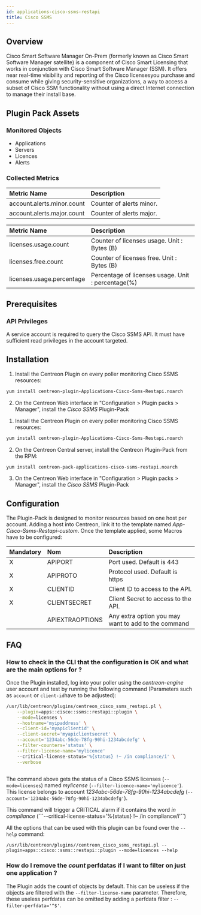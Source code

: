 ```yaml
---
id: applications-cisco-ssms-restapi
title: Cisco SSMS
---
```


## Overview

Cisco Smart Software Manager On-Prem (formerly known as Cisco Smart Software Manager satellite) is a component of Cisco Smart Licensing
that works in conjunction with Cisco Smart Software Manager (SSM).
It offers near real-time visibility and reporting of the Cisco licensesyou purchase and consume while giving security-sensitive organizations,
a way to access a subset of Cisco SSM functionality without using a direct Internet connection to manage their install base.

## Plugin Pack Assets

### Monitored Objects

* Applications
* Servers
* Licences
* Alerts

### Collected Metrics

<!--DOCUSAURUS_CODE_TABS-->

<!--Alerts-->

| Metric Name                | Description              |
| :------------------------- | :------------------------|
| account.alerts.minor.count | Counter of alerts minor. |
| account.alerts.major.count | Counter of alerts major. |


<!--Licenses-->

| Metric Name                | Description                                        |
| :------------------------- | :------------------------------------------------- |
| licenses.usage.count       | Counter of licenses usage. Unit : Bytes (B)        |
| licenses.free.count        | Counter of licenses free. Unit : Bytes (B)         |
| licenses.usage.percentage  | Percentage of licenses usage. Unit : percentage(%) |


<!--END_DOCUSAURUS_CODE_TABS-->


## Prerequisites

### API Privileges

A service account is required to query the Cisco SSMS API. It must have sufficient read privileges in the account targeted.


## Installation

<!--DOCUSAURUS_CODE_TABS-->

<!--Online IMP Licence & IT-100 Editions-->

1. Install the Centreon Plugin on every poller monitoring Cisco SSMS resources:

```bash
yum install centreon-plugin-Applications-Cisco-Ssms-Restapi.noarch
```

2. On the Centreon Web interface in "Configuration > Plugin packs > Manager", install the *Cisco SSMS* Plugin-Pack


<!--Offline IMP License-->

1. Install the Centreon Plugin on every poller monitoring Cisco SSMS resources:

```bash
yum install centreon-plugin-Applications-Cisco-Ssms-Restapi.noarch
```

2. On the Centreon Central server, install the Centreon Plugin-Pack from the RPM:

```bash
yum install centreon-pack-applications-cisco-ssms-restapi.noarch
```

3. On the Centreon Web interface in "Configuration > Plugin packs > Manager", install the *Cisco SSMS* Plugin-Pack


<!--END_DOCUSAURUS_CODE_TABS-->


## Configuration

The Plugin-Pack is designed to monitor resources based on one host per account.
Adding a host into Centreon, link it to the template named *App-Cisco-Ssms-Restapi-custom*. 
Once the template applied, some Macros have to be configured:

| Mandatory   | Nom                    | Description                                                                |
| :---------- | :--------------------- | :------------------------------------------------------------------------- |
| X           | APIPORT                | Port used. Default is 443                                                  |
| X           | APIPROTO               | Protocol used. Default is https                                            |
| X           | CLIENTID               | Client ID to access to the API.                                            |
| X           | CLIENTSECRET           | Client Secret to access to the API.                                        |
|             | APIEXTRAOPTIONS        | Any extra option you may want to add to the command                        |


## FAQ

### How to check in the CLI that the configuration is OK and what are the main options for ?

Once the Plugin installed, log into your poller using the *centreon-engine* user account and test by running the following command (Parameters such as ```account``` or ```client-id```have to be adjusted):

```bash
/usr/lib/centreon/plugins/centreon_cisco_ssms_restapi.pl \
    --plugin=apps::cisco::ssms::restapi::plugin \
	--mode=licenses \
	--hostname='myipaddress' \
	--client-id='myapiclientid' \
	--client-secret='myapiclientsecret' \
	--account='1234abc-56de-78fg-90hi-1234abcdefg' \
	--filter-counters='status' \
	--filter-license-name='mylicence'
	--critical-license-status='%{status} !~ /in compliance/i' \
	--verbose
	
```

The command above gets the status of a Cisco SSMS licenses (```--mode=licenses```) named *mylicense* (```--filter-licence-name='mylicence'```). 
This license belongs to account *1234abc-56de-78fg-90hi-1234abcdefg* (```--account='1234abc-56de-78fg-90hi-1234abcdefg'```). 

This command will trigger a CRITICAL alarm if it contains the word *in compliance* (```--critical-license-status='%{status} !~ /in compliance/i'``) 

All the options that can be used with this plugin can be found over the ```--help``` command:

```/usr/lib/centreon/plugins//centreon_cisco_ssms_restapi.pl --plugin=apps::cisco::ssms::restapi::plugin --mode=licences --help```


### How do I remove the *count* perfdatas if I want to filter on just one application ?

The Plugin adds the count of objects by default. This can be useless if the objects are filtered with the ```--filter-license-name``` parameter.
Therefore, these useless perfdatas can be omitted by adding a perfdata filter : ```--filter-perfdata='^$'```.